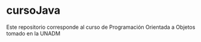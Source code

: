 # cursoJava
Este repositorio corresponde al curso de Programación Orientada a Objetos
tomado en la UNADM
